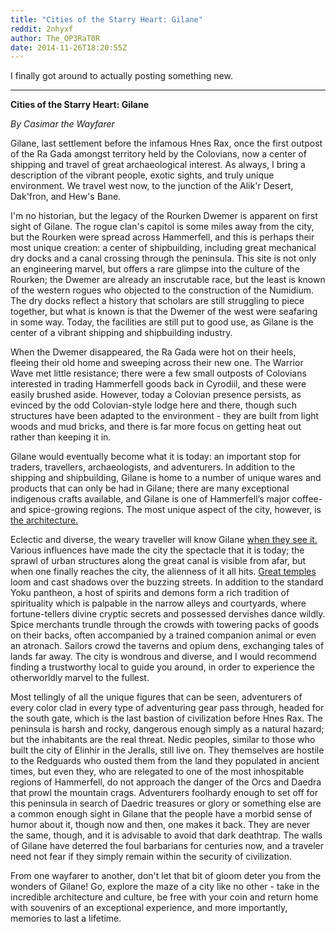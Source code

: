 ```yaml
---
title: "Cities of the Starry Heart: Gilane"
reddit: 2nhyxf
author: The_OP3RaT0R
date: 2014-11-26T18:20:55Z
---
```


I finally got around to actually posting something new.

____

**Cities of the Starry Heart: Gilane**

*By Casimar the Wayfarer*

Gilane, last settlement before the infamous Hnes Rax, once the first outpost of the Ra Gada amongst territory held by the Colovians, now a center of shipping and travel of great archaeological interest. As always, I bring a description of the vibrant people, exotic sights, and truly unique environment. We travel west now, to the junction of the Alik'r Desert, Dak'fron, and Hew's Bane. 

I'm no historian, but the legacy of the Rourken Dwemer is apparent on first sight of Gilane. The rogue clan's capitol is some miles away from the city, but the Rourken were spread across Hammerfell, and this is perhaps their most unique creation: a center of shipbuilding, including great mechanical dry docks and a canal crossing through the peninsula. This site is not only an engineering marvel, but offers a rare glimpse into the culture of the Rourken; the Dwemer are already an inscrutable race, but the least is known of the western rogues who objected to the construction of the Numidium. The dry docks reflect a history that scholars are still struggling to piece together, but what is known is that the Dwemer of the west were seafaring in some way. Today, the facilities are still put to good use, as Gilane is the center of a vibrant shipping and shipbuilding industry. 

When the Dwemer disappeared, the Ra Gada were hot on their heels, fleeing their old home and sweeping  across their new one. The Warrior Wave met little resistance; there were a few small outposts of Colovians interested in trading Hammerfell goods back in Cyrodiil, and these were easily brushed aside. However, today a Colovian presence persists, as evinced by the odd Colovian-style lodge here and there, though such structures have been adapted to the environment - they are built from light woods and mud bricks, and there is far more focus on getting heat out rather than keeping it in.

Gilane would eventually become what it is today: an important stop for traders, travellers, archaeologists, and adventurers. In addition to the shipping and shipbuilding, Gilane is home to a number of unique wares and products that can only be had in Gilane; there are many exceptional indigenous crafts available, and Gilane is one of Hammerfell’s major coffee- and spice-growing regions. The most unique aspect of the city, however, is [the architecture.](http://files.abovetopsecret.com/files/img/cy5129c8c5.jpg)

Eclectic and diverse, the weary traveller will know Gilane [when they see it.](http://1.bp.blogspot.com/-FAGj-TJqMKU/UIf3qUZmCTI/AAAAAAAADmg/DUfPoB4PD7c/s1600/1.jpg) Various influences have made the city the spectacle that it is today; the sprawl of urban structures along the great canal is visible from afar, but when one finally reaches the city, the alienness of it all hits. [Great temples](http://www.accessgambia.com/information/large/mali-11.jpg) loom and cast shadows over the buzzing streets. In addition to the standard Yoku pantheon, a host of spirits and demons form a rich tradition of spirituality which is palpable in the narrow alleys and courtyards, where fortune-tellers divine cryptic secrets and possessed dervishes dance wildly. Spice merchants trundle through the crowds with towering packs of goods on their backs, often accompanied by a trained companion animal or even an atronach. Sailors crowd the taverns and opium dens, exchanging tales of lands far away. The city is wondrous and diverse, and I would recommend finding a trustworthy local to guide you around, in order to experience the otherworldly marvel to the fullest.

Most tellingly of all the unique figures that can be seen, adventurers of every color clad in every type of adventuring gear pass through, headed for the south gate, which is the last bastion of civilization before Hnes Rax. The peninsula is harsh and rocky, dangerous enough simply as a natural hazard; but the inhabitants are the real threat. Nedic peoples, similar to those who built the city of Elinhir in the Jeralls, still live on. They themselves are hostile to the Redguards who ousted them from the land they populated in ancient times, but even they, who are relegated to one of the most inhospitable regions of Hammerfell, do not approach the danger of the Orcs and Daedra that prowl the mountain crags. Adventurers foolhardy enough to set off for this peninsula in search of Daedric treasures or glory or something else are a common enough sight in Gilane that the people have a morbid sense of humor about it, though now and then, one makes it back. They are never the same, though, and it is advisable to avoid that dark deathtrap. The walls of Gilane have deterred the foul barbarians for centuries now, and a traveler need not fear if they simply remain within the security of civilization.

From one wayfarer to another, don't let that bit of gloom deter you from the wonders of Gilane! Go, explore the maze of a city like no other - take in the incredible architecture and culture, be free with your coin and return home with souvenirs of an exceptional experience, and more importantly, memories to last a lifetime.

